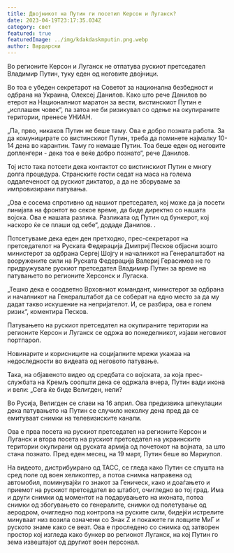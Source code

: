 ```yaml
---
title: Двојникот на Путин ги посетил Керсон и Луганск?
date: 2023-04-19T23:17:35.034Z
category: свет
featured: true
featuredImage: ../img/kdakdaskmputin.png.webp
author: Вардарски
---
```


Во регионите Керсон и Луганск не отпатува рускиот претседател Владимир Путин, туку еден од неговите двојници.

Во тоа е убеден секретарот на Советот за национална безбедност и одбрана на Украина, Олексеј Данилов. Како што рече Данилов во етерот на Националниот маратон за вести, вистинскиот Путин е „исплашен човек“, па затоа не би ризикувал со одење на окупираните територии, пренесе УНИАН.

„Па, прво, никаков Путин не беше таму. Ова е добро позната работа. За да комуницирате со вистинскиот Путин, треба да поминете најмалку 10-14 дена во карантин. Таму го немаше Путин. Тоа беше еден од неговите допленгери - дека тоа е веќе добро познато“, рече Данилов.

Тој исто така потсети дека контактот со вистинскиот Путин е многу долга процедура. Странските гости седат на маса на голема оддалеченост од рускиот диктатор, а да не зборуваме за импровизирани патувања.

„Ова е сосема спротивно од нашиот претседател, кој може да ја посети линијата на фронтот во секое време, да биде директно со нашата војска. Ова е нашата разлика. Разликата од Путин од бункерот, кој наскоро ќе се плаши од себе“, додаде Данилов. .

Потсетуваме дека еден ден претходно, прес-секретарот на претседателот на Руската Федерација Дмитриј Песков објасни зошто министерот за одбрана Сергеј Шојгу и началникот на Генералштабот на вооружените сили на Руската Федерација Валериј Герасимов не го придружувале рускиот претседател Владимир Путин за време на патувањето во регионите Херсонск и Лугаска.

„Тешко дека е соодветно Врховниот командант, министерот за одбрана и началникот на Генералштабот да се соберат на едно место за да му дадат такво искушение на непријателот. И, се разбира, ова е голем ризик“, коментира Песков.

Патувањето на рускиот претседател на окупираните територии на регионите Керсон и Луганск се одржа во понеделникот, изјави неговиот портпарол.

Новинарите и корисниците на социјалните мрежи укажаа на недоследности во видеата од неговото патување.

Така, на објавеното видео од средбата со војската, за која прес-службата на Кремљ соопшти дека се одржала вчера, Путин вади икона и вели: „Сега ќе биде Велигден, нели?

Во Русија, Велигден се слави на 16 април. Ова предизвика шпекулации дека патувањето на Путин се случило неколку дена пред да се емитуваат снимки на телевизиските канали.

Ова е прва посета на рускиот претседател на регионите Керсон и Луганск и втора посета на рускиот претседател на украинските територии окупирани од руската армија од почетокот на војната, за што стана познато. Пред еден месец, на 19 март, Путин беше во Мариупол.

На видеото, дистрибуирано од ТАСС, се гледа како Путин се спушта на сред поле од воен хеликоптер, а потоа снимка направена од автомобил, поминувајќи го знакот за Геническ, како и доаѓањето и приемот на рускиот претседател во штабот, очигледно во тој град. Има и други снимки од моментот на подарувањето на иконата, потоа снимки од збогувањето со генералите, снимки од полетување од аеродром, очигледно под контрола на руските сили, бидејќи истрелите минуваат низ возила означени со Знак Z и покажете ги ловците МиГ и руското знаме како се веат. Ова е проследено со снимка од затворен простор кој изгледа како бункер во регионот Луганск, на кој Путин го зема извештајот од другиот воен персонал.
